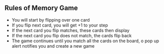 ## Rules of Memory Game
- You will start by flipping over one card
- If you flip next card, you will get +1 to your step
- If the next card you flip matches, these cards then display
- If the next card you flip does not match, the cards flip back
- The game continues until you match all the cards on the board, o pop up alert notifies you and create a new game
